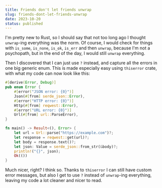 ```yaml
---
title: Friends don't let friends unwrap
slug: friends-dont-let-friends-unwrap
date: 2023-10-20
status: published
---
```


I'm pretty new to Rust, so I should say that not too long ago I thought `unwrap`-ing everything was 
the norm. Of course, I would check for things with `is_some`, `is_none`, `is_ok`, `is_err` and then `unwrap`, because 
I'm not a psychopath, but in the end of the day, I would still `unwrap` everything. 

Then I discovered that I can just use `?` instead, and capture all the errors in one big generic enum. 
This is made especially easy using `thiserror` crate, with what my code can now look like this:

```rust
#[derive(Error, Debug)]
pub enum Error {
    #[error("JSON error: {0}")]
    Json(#[from] serde_json::Error),
    #[error("HTTP error: {0}")]
    Http(#[from] reqwest::Error),
    #[error("URL error: {0}")]
    Url(#[from] url::ParseError),
}

fn main() -> Result<(), Error> {
    let url = Url::parse("https://example.com")?;
    let response = reqwest::get(url)?;
    let body = response.text()?;
    let json: Value = serde_json::from_str(&body)?;
    println!("{}", json);
    Ok(())
}
```

Much nicer, right? I think so. Thanks to `thiserror` I can still have custom error messages, but also 
I get to use `?` instead of `unwrap`-ing everything, leaving my code a lot cleaner and nicer to read.